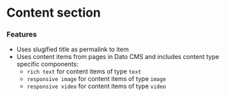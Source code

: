 # Content section

### Features

- Uses slugified title as permalink to item
- Uses content items from pages in Dato CMS and includes content type specific components:
  - `rich text` for content items of type `text`
  - `responsive image` for content items of type `image`
  - `responsive video` for content items of type `video`

